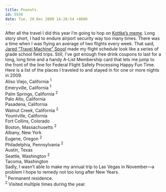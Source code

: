 ```yaml
---
title: Peanuts.
id: 5936
date: Tue, 29 Dec 2009 14:28:54 +0000
---
```


After all the travel I did this year I’m going to hop on [Kottke’s meme](http://kottke.org/09/12/my-year-in-cities-2009). Long story short, I had to endure airport security way too many times. There was a time when I was flying an average of two flights every week. That said, [Jared “Travel Machine” Spool](http://www.uie.com/brainsparks/) made my flight schedule look like a series of grade school field trips. Still, I’ve got enough free drink coupons to last for a long, long time and a handy A-List Membership card that lets me jump to the front of the line for Federal Flight Safety Processing Happy Fun Time.  
 Here is a list of the places I traveled to and stayed in for one or more nights in 2009.  
 Aliso Viejo, California <sup>1</sup>  
 Emeryville, California <sup>1</sup>  
 Palm Springs, California <sup>2</sup>  
 Palo Alto, California  
 Pasadena, California  
 Walnut Creek, California <sup>2</sup>  
 Yountville, California  
 Fort Collins, Colorado  
 Boston, Massachusetts <sup>2</sup>  
 Albany, New York  
 Eugene, Oregon <sup>2</sup>  
 Philadelphia, Pennsylvania <sup>2</sup>  
 Austin, Texas  
 Seattle, Washington <sup>2</sup>  
 Tacoma, Washington  
 Sadly, I wasn’t able to make my annual trip to Las Vegas in November—a problem I hope to remedy not too long after New Years.  
<sup>1</sup> Permanent residence.  
<sup>2</sup> Visited multiple times during the year.


